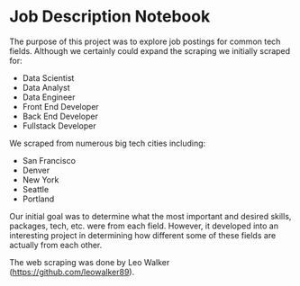 # Job Description Notebook

The purpose of this project was to explore job postings for common tech fields. Although we certainly could expand the scraping we initially scraped for:
* Data Scientist
* Data Analyst
* Data Engineer
* Front End Developer
* Back End Developer
* Fullstack Developer

We scraped from numerous big tech cities including:
* San Francisco
* Denver
* New York
* Seattle
* Portland

Our initial goal was to determine what the most important and desired skills, packages, tech, etc. were from each field. However, it developed into an interesting project in determining how different some of these fields are actually from each other.

The web scraping was done by Leo Walker (https://github.com/leowalker89).
